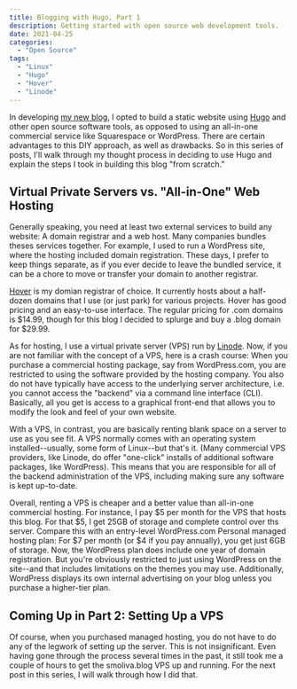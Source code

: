 ```yaml
---
title: Blogging with Hugo, Part 1
description: Getting started with open source web development tools.
date: 2021-04-25
categories:
  - "Open Source"
tags:
  - "Linux"
  - "Hugo"
  - "Hover"
  - "Linode"
---
```


In developing [my new blog](https://smoliva.blog), I opted to build a static website using [Hugo](https://gohugo.io) and other open source software tools, as opposed to using an all-in-one commercial service like Squarespace or WordPress. There are certain advantages to this DIY approach, as well as drawbacks. So in this series of posts, I'll walk through my thought process in deciding to use Hugo and explain the steps I took in building this blog "from scratch."

## Virtual Private Servers vs. "All-in-One" Web Hosting 

Generally speaking, you need at least two external services to build any website: A domain registrar and a web host. Many companies bundles theses services together. For example, I used to run a WordPress site, where the hosting included domain registration. These days, I prefer to keep things separate, as if you ever decide to leave the bundled service, it can be a chore to move or transfer your domain to another registrar.

[Hover](https://hover.com) is my domian registrar of choice. It currently hosts about a half-dozen domains that I use (or just park) for various projects. Hover has good pricing and an easy-to-use interface. The regular pricing for .com domains is $14.99, though for this blog I decided to splurge and buy a .blog domain for $29.99.

As for hosting, I use a virtual private server (VPS) run by [Linode](https://linode.com). Now, if you are not familiar with the concept of a VPS, here is a crash course: When you purchase a commercial hosting package, say from WordPress.com, you are restricted to using the software provided by the hosting company. You also do not have typically have access to the underlying server architecture, i.e. you cannot access the "backend" via a command line interface (CLI). Basically, all you get is access to a graphical front-end that allows you to modify the look and feel of your own website.

With a VPS, in contrast, you are basically renting blank space on a server to use as you see fit. A VPS normally comes with an operating system installed--usually, some form of Linux--but that's it. (Many commercial VPS providers, like Linode, do offer "one-click" installs of additional software packages, like WordPress). This means that you are responsible for all of the backend administration of the VPS, including making sure any software is kept up-to-date.

Overall, renting a VPS is cheaper and a better value than all-in-one commercial hosting. For instance, I pay $5 per month for the VPS that hosts this blog. For that $5, I get 25GB of storage and complete control over ths server. Compare this with an entry-level WordPress.com Personal managed hosting plan: For $7 per month (or $4 if you pay annually), you get just 6GB of storage. Now, the WordPress plan does include one year of domain registration. But you're obviously restricted to just using WordPress on the site--and that includes limitations on the themes you may use. Additionally, WordPress displays its own internal advertising on your blog unless you purchase a higher-tier plan.

## Coming Up in Part 2: Setting Up a VPS

Of course, when you purchased managed hosting, you do not have to do any of the legwork of setting up the server. This is not insignificant. Even having gone through the process several times in the past, it still took me a couple of hours to get the smoliva.blog VPS up and running. For the next post in this series, I will walk through how I did that.

